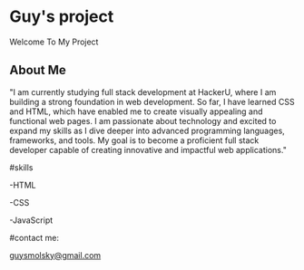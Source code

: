 # Guy's  project

Welcome To My Project

## About Me

"I am currently studying full stack development at HackerU, where I am building a strong foundation in web development. So far, I have learned CSS and HTML, which have enabled me to create visually appealing and functional web pages. I am passionate about technology and excited to expand my skills as I dive deeper into advanced programming languages, frameworks, and tools. My goal is to become a proficient full stack developer capable of creating innovative and impactful web applications."

#skills

-HTML

-CSS

-JavaScript

#contact me:

guysmolsky@gmail.com





